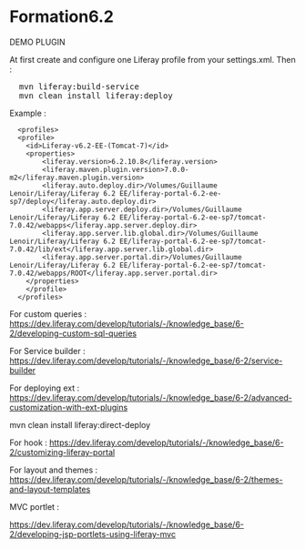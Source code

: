 # Formation6.2


DEMO PLUGIN

At first create and configure one Liferay profile from your settings.xml.
Then :

<pre>
  mvn liferay:build-service
  mvn clean install liferay:deploy
</pre>

Example :

```
  <profiles>
  <profile>
  	<id>Liferay-v6.2-EE-(Tomcat-7)</id>
  	<properties>
  		<liferay.version>6.2.10.8</liferay.version>
  		<liferay.maven.plugin.version>7.0.0-m2</liferay.maven.plugin.version>
  		<liferay.auto.deploy.dir>/Volumes/Guillaume Lenoir/Liferay/Liferay 6.2 EE/liferay-portal-6.2-ee-sp7/deploy</liferay.auto.deploy.dir>
  		<liferay.app.server.deploy.dir>/Volumes/Guillaume Lenoir/Liferay/Liferay 6.2 EE/liferay-portal-6.2-ee-sp7/tomcat-7.0.42/webapps</liferay.app.server.deploy.dir>
  		<liferay.app.server.lib.global.dir>/Volumes/Guillaume Lenoir/Liferay/Liferay 6.2 EE/liferay-portal-6.2-ee-sp7/tomcat-7.0.42/lib/ext</liferay.app.server.lib.global.dir>
  		<liferay.app.server.portal.dir>/Volumes/Guillaume Lenoir/Liferay/Liferay 6.2 EE/liferay-portal-6.2-ee-sp7/tomcat-7.0.42/webapps/ROOT</liferay.app.server.portal.dir>
  	</properties>
  	</profile>
  </profiles>
```

For custom queries :
https://dev.liferay.com/develop/tutorials/-/knowledge_base/6-2/developing-custom-sql-queries

For Service builder :
https://dev.liferay.com/develop/tutorials/-/knowledge_base/6-2/service-builder

For deploying ext :
https://dev.liferay.com/develop/tutorials/-/knowledge_base/6-2/advanced-customization-with-ext-plugins

mvn clean install liferay:direct-deploy

For hook :
https://dev.liferay.com/develop/tutorials/-/knowledge_base/6-2/customizing-liferay-portal

For layout and themes :
https://dev.liferay.com/develop/tutorials/-/knowledge_base/6-2/themes-and-layout-templates

MVC portlet :

https://dev.liferay.com/develop/tutorials/-/knowledge_base/6-2/developing-jsp-portlets-using-liferay-mvc



